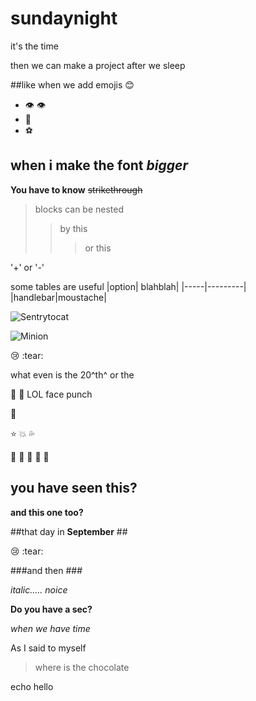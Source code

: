 # sundaynight
it's the time

then we can make a project after we sleep

##like when we add emojis :blush: 
* :eye: :eye:
* :nose:
* :soccer:

## when i make the font _bigger_ ##


__You have to know__
~~strikethrough~~

> blocks can be nested
>> by this
> > > or this

'+' or '-'

some tables are useful
|option| blahblah|
|-----|---------|
|handlebar|moustache|

![Sentrytocat](https://octodex.github.com/images/sentrytocat.png)

![Minion](https://octodex.github.com/images/minion.png)


:cry: :tear:

what even is the 20^th^ or the 

:clap: :facepunch: LOL face punch

:star2:

:star:
:boom:
:sweat_drops:

:fu:
:clap:
:running:
:dancers:
:fu:

## you have seen this? ##
__and this one too?__




##that day in __September__ ##

:cry: :tear:

###and then ###

_italic..... noice_

__Do you have a sec?__

_when we have time_

As I said to myself
> where
> is 
> the 
> chocolate


echo hello
